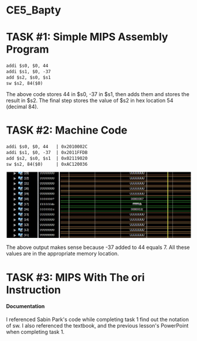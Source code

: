CE5_Bapty
=========
# TASK #1: Simple MIPS Assembly Program
```
addi $s0, $0, 44
addi $s1, $0, -37
add $s2, $s0, $s1
sw $s2, 84($0)
```
The above code stores 44 in $s0, -37 in $s1, then adds them and stores the result in $s2. The final step stores the value of $s2 in hex location 54 (decimal 84).
# TASK #2: Machine Code
```
addi $s0, $0, 44   | 0x2010002C
addi $s1, $0, -37  | 0x2011FFDB
add $s2, $s0, $s1  | 0x02119020
sw $s2, 84($0)     | 0xAC120036
```
![alt tag](https://raw.githubusercontent.com/seanbapty/CE5_Bapty/master/part2output.JPG)

The above output makes sense because -37 added to 44 equals 7. All these values are in the appropriate memory location.
# TASK #3: MIPS With The ori Instruction 

#### Documentation
I referenced Sabin Park's code while completing task 1 find out the notation of sw. I also referenced the textbook, and the previous lesson's PowerPoint when completing task 1.
